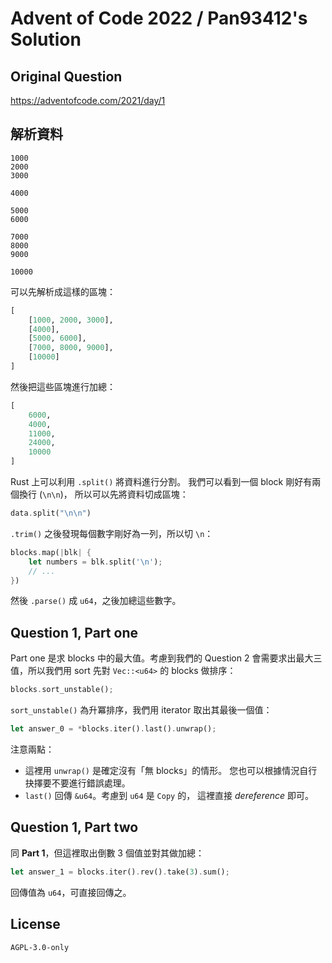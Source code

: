 # Advent of Code 2022 / Pan93412's Solution

## Original Question

<https://adventofcode.com/2021/day/1>

## 解析資料

```plain
1000
2000
3000

4000

5000
6000

7000
8000
9000

10000
```

可以先解析成這樣的區塊：

```python
[
    [1000, 2000, 3000],
    [4000],
    [5000, 6000],
    [7000, 8000, 9000],
    [10000]
]
```

然後把這些區塊進行加總：

```python
[
    6000,
    4000,
    11000,
    24000,
    10000
]
```

Rust 上可以利用 `.split()` 將資料進行分割。
我們可以看到一個 block 剛好有兩個換行 (`\n\n`)，
所以可以先將資料切成區塊：

```rs
data.split("\n\n")
```

`.trim()` 之後發現每個數字剛好為一列，所以切 `\n`：

```rs
blocks.map(|blk| {
    let numbers = blk.split('\n');
    // ...
})
```

然後 `.parse()` 成 `u64`，之後加總這些數字。

## Question 1, Part one

Part one 是求 blocks 中的最大值。考慮到我們的
Question 2 會需要求出最大三值，所以我們用 sort
先對 `Vec::<u64>` 的 blocks 做排序：

```rs
blocks.sort_unstable();
```

`sort_unstable()` 為升冪排序，我們用
iterator 取出其最後一個值：

```rs
let answer_0 = *blocks.iter().last().unwrap();
```

注意兩點：

- 這裡用 `unwrap()` 是確定沒有「無 blocks」的情形。
  您也可以根據情況自行抉擇要不要進行錯誤處理。
- `last()` 回傳 `&u64`。考慮到 `u64` 是 `Copy` 的，
  這裡直接 _dereference_ 即可。

## Question 1, Part two

同 **Part 1**，但這裡取出倒數 3 個值並對其做加總：

```rs
let answer_1 = blocks.iter().rev().take(3).sum();
```

回傳值為 `u64`，可直接回傳之。

## License

`AGPL-3.0-only`
